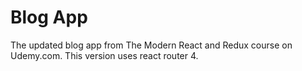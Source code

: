 # Blog App

The updated blog app from The Modern React and Redux course on Udemy.com. This version uses
react router 4.
